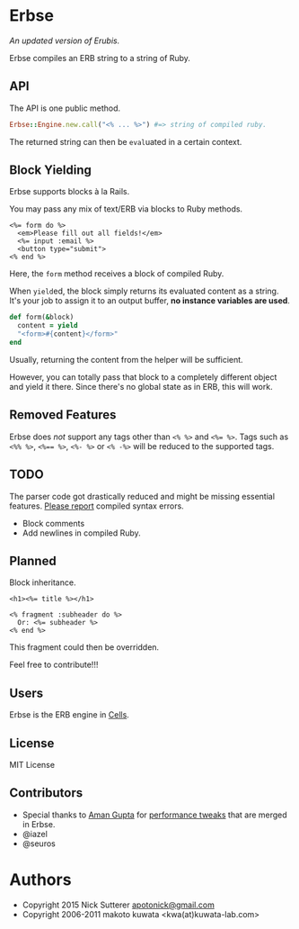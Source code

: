 # Erbse

_An updated version of Erubis._

Erbse compiles an ERB string to a string of Ruby.

## API

The API is one public method.

```ruby
Erbse::Engine.new.call("<% ... %>") #=> string of compiled ruby.
```

The returned string can then be `eval`uated in a certain context.

## Block Yielding

Erbse supports blocks à la Rails.

You may pass any mix of text/ERB via blocks to Ruby methods.

```erb
<%= form do %>
  <em>Please fill out all fields!</em>
  <%= input :email %>
  <button type="submit">
<% end %>
```

Here, the `form` method receives a block of compiled Ruby.

When `yield`ed, the block simply returns its evaluated content as a string. It's your job to assign it to an output buffer, **no instance variables are used**.

```ruby
def form(&block)
  content = yield
  "<form>#{content}</form>"
end
```
Usually, returning the content from the helper will be sufficient.

However, you can totally pass that block to a completely different object and yield it there. Since there's no global state as in ERB, this will work.

## Removed Features

Erbse does *not* support any tags other than `<% %>` and `<%= %>`. Tags such as `<%% %>`, `<%== %>`, `<%- %>` or `<% -%>` will be reduced to the supported tags.

## TODO

The parser code got drastically reduced and might be missing essential features. [Please report](https://github.com/apotonick/erbse/issues) compiled syntax errors.

* Block comments
* Add newlines in compiled Ruby.

## Planned

Block inheritance.

```erb
<h1><%= title %></h1>

<% fragment :subheader do %>
  Or: <%= subheader %>
<% end %>
```

This fragment could then be overridden.

Feel free to contribute!!!

## Users

Erbse is the ERB engine in [Cells](https://github.com/apotonick/cells).

## License

MIT License

## Contributors

* Special thanks to [Aman Gupta](https://github.com/tmm1) for [performance tweaks](https://github.com/rails/rails/pull/9555) that are merged in Erbse.
* @iazel
* @seuros


# Authors

* Copyright 2015 Nick Sutterer <apotonick@gmail.com>
* Copyright 2006-2011 makoto kuwata <kwa(at)kuwata-lab.com>
